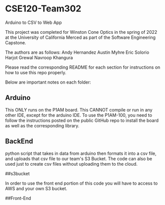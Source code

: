# CSE120-Team302 

Arduino to CSV to Web App

This project was completed for Winston Cone Optics in the spring of 2022 at the University of California Merced as part of the Software Engineering Capstone. 

The authors are as follows:
Andy Hernandez
Austin Myhre
Eric Solorio
Harjot Grewal
Navroop Khangura

Please read the corresponding README for each section for instructions on how to use this repo properly. 

Below are important notes on each folder:

## Arduino

This ONLY runs on the P1AM board. This CANNOT compile or run in any other IDE, except for the arduino IDE. To use the P1AM-100, you need to follow the instructions posted on the public GitHub repo to install the board as well as the corresponding library.

## BackEnd

python script that takes in data from arduino then formats it into a csv file, and uploads that csv file to our team's S3 Bucket. 
The code can also be used just to create csv files without uploading them to the cloud. 

##s3bucket

In order to use the front end portion of this code you will have to access to AWS and your own S3 bucket. 

##Front-End


